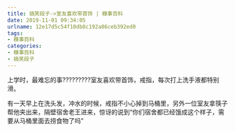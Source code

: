 ```yaml
---
title: 搞笑段子->室友喜欢带首饰 | 糗事百科
date: 2019-11-01 09:34:05
urlname: 12e17d5c54f10db8c192a86ceb392ed0
tags: 
- 糗事百科
categories:
- 糗事百科
- 搞笑段子
---
```

上学时，最难忘的事?????????室友喜欢带首饰，戒指，每次打上洗手液都特别滑。

有一天早上在洗头发，冲水的时候，戒指不小心掉到马桶里，另外一位室友拿筷子帮他夹出来，隔壁宿舍老王进来，惊讶的说到“你们宿舍都已经饿成这个样子，需要从马桶里面去捞食物了吗”


